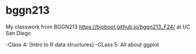 # bggn213
My classwork from BGGN213 https://bioboot.github.io/bggn213_F24/ at UC San Diego

-Class 4: [Intro to R data structures]
-CLass 5: All about ggplot
